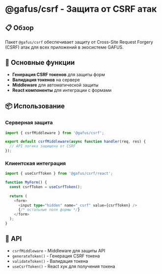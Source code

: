 # @gafus/csrf - Защита от CSRF атак

## 📋 Обзор

Пакет `@gafus/csrf` обеспечивает защиту от Cross-Site Request Forgery (CSRF) атак для всех приложений в экосистеме GAFUS.

## 🎯 Основные функции

- **Генерация CSRF токенов** для защиты форм
- **Валидация токенов** на сервере
- **Middleware** для автоматической защиты
- **React компоненты** для интеграции с формами

## 📦 Использование

### Серверная защита
```typescript
import { csrfMiddleware } from '@gafus/csrf';

export default csrfMiddleware(async function handler(req, res) {
  // API логика защищена от CSRF
});
```

### Клиентская интеграция
```typescript
import { useCsrfToken } from '@gafus/csrf/react';

function MyForm() {
  const csrfToken = useCsrfToken();
  
  return (
    <form>
      <input type="hidden" name="_csrf" value={csrfToken} />
      {/* остальные поля формы */}
    </form>
  );
}
```

## 🔧 API

- `csrfMiddleware` - Middleware для защиты API
- `generateToken()` - Генерация CSRF токена
- `validateToken()` - Валидация токена
- `useCsrfToken()` - React хук для получения токена
